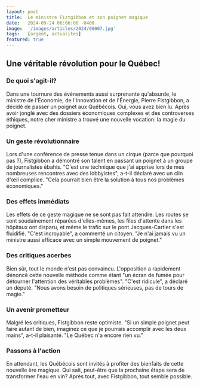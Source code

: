 ```yaml
---
layout: post
title:  Le ministre Fistgibbon et son poignet magique
date:   2024-09-24 06:06:06 -0400
image:  '/images/articles/2024/00007.jpg'
tags:   [argent, actualites]
featured: true
---
```


## Une véritable révolution pour le Québec! 

### De quoi s'agit-il?

Dans une tournure des événements aussi surprenante qu'absurde, le ministre de l'Économie, de l'Innovation et de l'Énergie, Pierre Fistgibbon, a décidé de passer un poignet aux Québécois. Oui, vous avez bien lu. Après avoir jonglé avec des dossiers économiques complexes et des controverses éthiques, notre cher ministre a trouvé une nouvelle vocation: la magie du poignet. 

### Un geste révolutionnaire 

Lors d'une conférence de presse tenue dans un cirque (parce que pourquoi pas ?), Fistgibbon a démontré son talent en passant un poignet à un groupe de journalistes ébahis. "C'est une technique que j'ai apprise lors de mes nombreuses rencontres avec des lobbyistes", a-t-il déclaré avec un clin d'œil complice. "Cela pourrait bien être la solution à tous nos problèmes économiques." 

### Des effets immédiats 

Les effets de ce geste magique ne se sont pas fait attendre. Les routes se sont soudainement réparées d'elles-mêmes, les files d'attente dans les hôpitaux ont disparu, et même le trafic sur le pont Jacques-Cartier s'est fluidifié. "C'est incroyable", a commenté un citoyen. "Je n'ai jamais vu un ministre aussi efficace avec un simple mouvement de poignet." 

### Des critiques acerbes 

Bien sûr, tout le monde n'est pas convaincu. L'opposition a rapidement dénoncé cette nouvelle méthode comme étant "un écran de fumée pour détourner l'attention des véritables problèmes". "C'est ridicule", a déclaré un député. "Nous avons besoin de politiques sérieuses, pas de tours de magie." 

### Un avenir prometteur

Malgré les critiques, Fistgibbon  reste optimiste. "Si un simple poignet peut faire autant de bien, imaginez ce que je pourrais accomplir avec les deux mains", a-t-il plaisanté. "Le Québec n'a encore rien vu." 

### Passons à l'action

En attendant, les Québécois sont invités à profiter des bienfaits de cette nouvelle ère magique. Qui sait, peut-être que la prochaine étape sera de transformer l'eau en vin? Après tout, avec Fistgibbon, tout semble possible. 